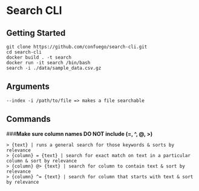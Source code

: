 # Search CLI

## Getting Started

```code
git clone https://github.com/confuego/search-cli.git
cd search-cli
docker build . -t search
docker run -it search /bin/bash
search -i ./data/sample_data.csv.gz
```

## Arguments

```code
--index -i /path/to/file => makes a file searchable
```

## Commands

###**Make sure column names DO NOT include (=, ^, @, >)**

```code
> {text} | runs a general search for those keywords & sorts by relevance
> {column} = {text} | search for exact match on text in a particular column & sort by relevance
> {column} @> {text} | search for column to contain text & sort by relevance
> {column} ^= {text} | search for column that starts with text & sort by relevance
```

